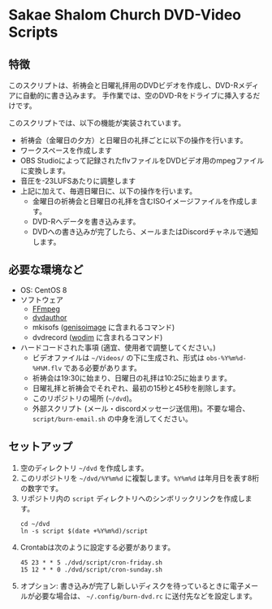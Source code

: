 # Sakae Shalom Church DVD-Video Scripts

## 特徴

このスクリプトは、祈祷会と日曜礼拝用のDVDビデオを作成し、DVD-Rメディアに自動的に書き込みます。
手作業では、空のDVD-Rをドライブに挿入するだけです。

このスクリプトでは、以下の機能が実装されています。
- 祈祷会（金曜日の夕方）と日曜日の礼拝ごとに以下の操作を行います。
 - ワークスペースを作成します
 - OBS Studioによって記録されたflvファイルをDVDビデオ用のmpegファイルに変換します。
 - 音圧を-23LUFSあたりに調整します
- 上記に加えて、毎週日曜日に、以下の操作を行います。
  - 金曜日の祈祷会と日曜日の礼拝を含むISOイメージファイルを作成します。
  - DVD-Rへデータを書き込みます。
  - DVDへの書き込みが完了したら、メールまたはDiscordチャネルで通知します。 

## 必要な環境など

- OS: CentOS 8
- ソフトウェア
  - [FFmpeg](https://ffmpeg.org/)
  - [dvdauthor](http://dvdauthor.sourceforge.net/)
  - mkisofs ([genisoimage](http://cdrkit.org/) に含まれるコマンド)
  - dvdrecord ([wodim](http://cdrkit.org/) に含まれるコマンド)
- ハードコードされた事項 (適宜、使用者で調整してください。)
  - ビデオファイルは `~/Videos/` の下に生成され、形式は `obs-%Y%m%d-%H%M.flv` である必要があります。
  - 祈祷会は19:30に始まり、日曜日の礼拝は10:25に始まります。
  - 日曜礼拝と祈祷会でそれぞれ、最初の15秒と45秒を削除します。
  - このリポジトリの場所 (`~/dvd`)。
  - 外部スクリプト (メール・discordメッセージ送信用)。不要な場合、 `script/burn-email.sh` の中身を消してください。

## セットアップ

1. 空のディレクトリ `~/dvd` を作成します。
2. このリポジトリを `~/dvd/%Y%m%d` に複製します。`%Y%m%d` は年月日を表す8桁の数字です。
3. リポジトリ内の `script` ディレクトリへのシンボリックリンクを作成します。
   ```
   cd ~/dvd
   ln -s script $(date +%Y%m%d)/script
   ```
4. Crontabは次のように設定する必要があります。
   ```
   45 23 * * 5 ./dvd/script/cron-friday.sh
   15 12 * * 0 ./dvd/script/cron-sunday.sh
   ```
5. オプション: 書き込みが完了し新しいディスクを待っているときに電子メールが必要な場合は、 `~/.config/burn-dvd.rc` に送付先などを設定します。

